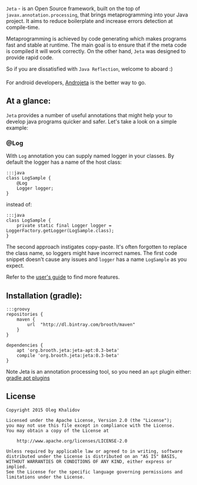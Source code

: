 `Jeta` - is an Open Source framework, built on the top of `javax.annotation.processing`, that brings metaprogramming into your Java project. It aims to reduce boilerplate and increase errors detection at compile-time.

Metaprogramming is achieved by code generating which makes programs fast and stable at runtime. The main goal is to ensure that if the meta code is compiled it will work correctly. On the other hand, `Jeta` was designed to provide rapid code.

So if you are dissatisfied with `Java Reflection`, welcome to aboard :)

<div class="alert alert-success" role="alert" style="margin-top:20px; margin-bottom:20px">
For android developers, <a href="https://github.com/brooth/androjeta">Androjeta</a> is the better way to go.
</div>

At a glance:
--------
`Jeta` provides a number of useful annotations that might help your to develop java programs quicker and safer. Let's take a look on a simple example:

### @Log
With `Log` annotation you can supply named logger in your classes. By default the logger has a name of the host class:

    :::java
    class LogSample {
        @Log
        Logger logger;
    }

instead of:

    :::java
    class LogSample {
        private static final Logger logger = LoggerFactory.getLogger(LogSample.class);
    }

The second approach instigates copy-paste. It's often forgotten to replace the class name, so loggers might have incorrect names. The first code snippet doesn't cause any issues and `logger` has a name `LogSample` as you expect.

Refer to the [user's guide](/guide) to find more features.

Installation (gradle):
----------------------

    :::groovy
    repositories {
        maven {
            url  "http://dl.bintray.com/brooth/maven"
        }
    }

    dependencies {
        apt 'org.brooth.jeta:jeta-apt:0.3-beta'
        compile 'org.brooth.jeta:jeta:0.3-beta'
    }

<span class="label label-info">Note</span> Jeta is an annotation processing tool, so you need an `apt` plugin either:
[gradle apt plugins](https://plugins.gradle.org/search?term=apt)

License
-------

    Copyright 2015 Oleg Khalidov

    Licensed under the Apache License, Version 2.0 (the "License");
    you may not use this file except in compliance with the License.
    You may obtain a copy of the License at

        http://www.apache.org/licenses/LICENSE-2.0

    Unless required by applicable law or agreed to in writing, software
    distributed under the License is distributed on an "AS IS" BASIS,
    WITHOUT WARRANTIES OR CONDITIONS OF ANY KIND, either express or implied.
    See the License for the specific language governing permissions and
    limitations under the License.

